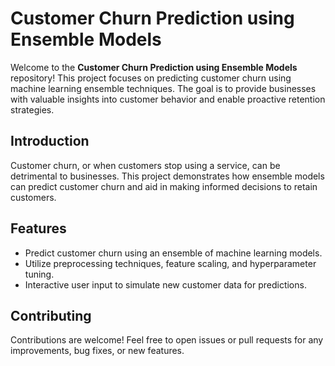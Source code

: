 # Customer Churn Prediction using Ensemble Models

Welcome to the **Customer Churn Prediction using Ensemble Models** repository! This project focuses on predicting customer churn using machine learning ensemble techniques. The goal is to provide businesses with valuable insights into customer behavior and enable proactive retention strategies.


## Introduction
Customer churn, or when customers stop using a service, can be detrimental to businesses. This project demonstrates how ensemble models can predict customer churn and aid in making informed decisions to retain customers.

## Features
- Predict customer churn using an ensemble of machine learning models.
- Utilize preprocessing techniques, feature scaling, and hyperparameter tuning.
- Interactive user input to simulate new customer data for predictions.


## Contributing
Contributions are welcome! Feel free to open issues or pull requests for any improvements, bug fixes, or new features.




